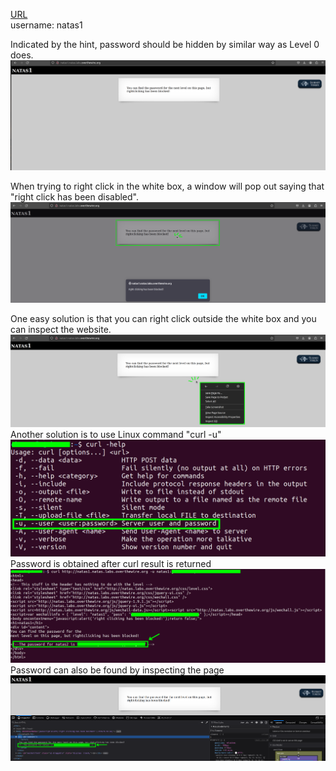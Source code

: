 [URL](http://natas1.natas.labs.overthewire.org) <br>
username: natas1 <br>

Indicated by the hint, password should be hidden by similar way as Level 0 does. <br>
![Level1_website.png](https://github.com/Johnchauyu/NatasOverTheWire-writeup/blob/main/Screenshots/Level1/Level1_website.png) <br>

When trying to right click in the white box, a window will pop out saying that "right click has been disabled". <br>
![[Level1_popup.png]](https://github.com/Johnchauyu/NatasOverTheWire-writeup/blob/main/Screenshots/Level1/Level1_popup.png) <br>

One easy solution is that you can right click outside the white box and you can inspect the website. <br>
![Level1_rc.png](https://github.com/Johnchauyu/NatasOverTheWire-writeup/blob/main/Screenshots/Level1/Level1_rc.png) <br>
Another solution is to use Linux command "curl -u" <br>
![curl.png](https://github.com/Johnchauyu/NatasOverTheWire-writeup/blob/main/Screenshots/Level1/curl.png) <br>
Password is obtained after curl result is returned <br>
![CurlResult.png](https://github.com/Johnchauyu/NatasOverTheWire-writeup/blob/main/Screenshots/Level1/CurlResult.png) <br>
Password can also be found by inspecting the page <br>
![Level1_InsepctResult.png](https://github.com/Johnchauyu/NatasOverTheWire-writeup/blob/main/Screenshots/Level1/Level1_InsepctResult.png) <br>
